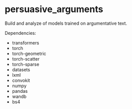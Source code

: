 # persuasive_arguments
Build and analyze of models trained on argumentative text.


Dependencies:
* transformers
* torch
* torch-geometric
* torch-scatter
* torch-sparse
* datasets
* lxml
* convokit
* numpy
* pandas
* wandb
* bs4